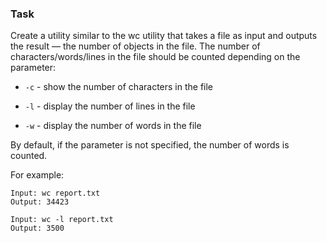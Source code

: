 ### Task
Create a utility similar to the wc utility that takes a file as input and outputs the result — the number of objects in the file.
The number of characters/words/lines in the file should be counted depending on the parameter:

- `-c` - show the number of characters in the file

- `-l` - display the number of lines in the file

- `-w` - display the number of words in the file

By default, if the parameter is not specified, the number of words is counted.

For example:

    Input: wc report.txt
    Output: 34423

    Input: wc -l report.txt
    Output: 3500
